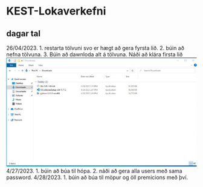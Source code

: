 # KEST-Lokaverkefni
## dagar tal
26/04/2023. 1. restarta tölvuni svo er hægt að gera fyrsta lið. 2. búin að nefna tölvuna. 3. Búin að dawnloda alt á tölvuna. Náði að klára firsta lið
![alt text](https://github.com/thordur-petur/KEST-Lokaverkefni/blob/main/verkefni%201.jpg?raw=true)
4/27/2023. 1. búin að búa til hópa. 2. náði að gera alla users með sama password.
4/28/2023. 1. búin að búa til möpur og öll premicions með því.
